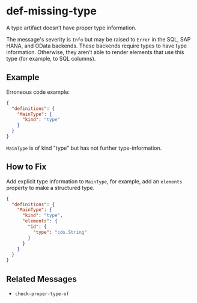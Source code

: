 # def-missing-type

A type artifact doesn’t have proper type information.

The message's severity is `Info` but may be raised to `Error` in the SQL,
SAP HANA, and OData backends.  These backends require types to have type
information.  Otherwise, they aren’t able to render elements that use this
type (for example, to SQL columns).

## Example

Erroneous code example:

```json
{
  "definitions": {
    "MainType": {
      "kind": "type"
    }
  }
}
```

`MainType` is of kind "type" but has not further type-information.

## How to Fix

Add explicit type information to `MainType`, for example, add an `elements`
property to make a structured type.

```json
{
  "definitions": {
    "MainType": {
      "kind": "type",
      "elements": {
        "id": {
          "type": "cds.String"
        }
      }
    }
  }
}
```

## Related Messages

- `check-proper-type-of`
